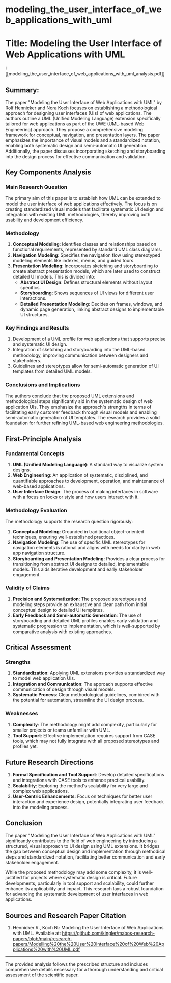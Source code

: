 # modeling_the_user_interface_of_web_applications_with_uml

# Title: Modeling the User Interface of Web Applications with UML
![[modeling_the_user_interface_of_web_applications_with_uml_analysis.pdf]]

## Summary:
The paper "Modeling the User Interface of Web Applications with UML" by Rolf Hennicker and Nora Koch focuses on establishing a methodological approach for designing user interfaces (UIs) of web applications. The authors outline a UML (Unified Modeling Language) extension specifically tailored for web applications as part of the UWE (UML-based Web Engineering) approach. They propose a comprehensive modeling framework for conceptual, navigation, and presentation layers. The paper emphasizes the importance of visual models and a standardized notation, enabling both systematic design and semi-automatic UI generation. Additionally, the paper discusses incorporating sketching and storyboarding into the design process for effective communication and validation.

## Key Components Analysis

### Main Research Question

The primary aim of this paper is to establish how UML can be extended to model the user interface of web applications effectively. The focus is on creating standardized visual models that facilitate systematic UI design and integration with existing UML methodologies, thereby improving both usability and development efficiency.

### Methodology

1. **Conceptual Modeling**: Identifies classes and relationships based on functional requirements, represented by standard UML class diagrams.
2. **Navigation Modeling**: Specifies the navigation flow using stereotyped modeling elements like indexes, menus, and guided tours.
3. **Presentation Modeling**: Incorporates sketching and storyboarding to create abstract presentation models, which are later used to construct detailed UI models. This is divided into:
   - **Abstract UI Design**: Defines structural elements without layout specifics.
   - **Storyboarding**: Shows sequences of UI views for different user interactions.
   - **Detailed Presentation Modeling**: Decides on frames, windows, and dynamic page generation, linking abstract designs to implementable UI structures.

### Key Findings and Results

1. Development of a UML profile for web applications that supports precise and systematic UI design.
2. Integration of sketching and storyboarding into the UML-based methodology, improving communication between designers and stakeholders.
3. Guidelines and stereotypes allow for semi-automatic generation of UI templates from detailed UML models.

### Conclusions and Implications

The authors conclude that the proposed UML extensions and methodological steps significantly aid in the systematic design of web application UIs. They emphasize the approach's strengths in terms of facilitating early customer feedback through visual models and enabling semi-automatic generation of UI templates. The research provides a solid foundation for further refining UML-based web engineering methodologies.

## First-Principle Analysis

### Fundamental Concepts

1. **UML (Unified Modeling Language)**: A standard way to visualize system designs.
2. **Web Engineering**: An application of systematic, disciplined, and quantifiable approaches to development, operation, and maintenance of web-based applications.
3. **User Interface Design**: The process of making interfaces in software with a focus on looks or style and how users interact with it.

### Methodology Evaluation

The methodology supports the research question rigorously:

1. **Conceptual Modeling**: Grounded in traditional object-oriented techniques, ensuring well-established practices.
2. **Navigation Modeling**: The use of specific UML stereotypes for navigation elements is rational and aligns with needs for clarity in web app navigation structure.
3. **Storyboarding and Presentation Modeling**: Provides a clear process for transitioning from abstract UI designs to detailed, implementable models. This aids iterative development and early stakeholder engagement.

### Validity of Claims

1. **Precision and Systematization**: The proposed stereotypes and modeling steps provide an exhaustive and clear path from initial conceptual design to detailed UI templates.
2. **Early Feedback and Semi-automatic Generation**: The use of storyboarding and detailed UML profiles enables early validation and systematic progression to implementation, which is well-supported by comparative analysis with existing approaches.

## Critical Assessment

### Strengths

1. **Standardization**: Applying UML extensions provides a standardized way to model web application UIs.
2. **Integration and Communication**: The approach supports effective communication of design through visual models.
3. **Systematic Process**: Clear methodological guidelines, combined with the potential for automation, streamline the UI design process.

### Weaknesses

1. **Complexity**: The methodology might add complexity, particularly for smaller projects or teams unfamiliar with UML.
2. **Tool Support**: Effective implementation requires support from CASE tools, which may not fully integrate with all proposed stereotypes and profiles yet.

## Future Research Directions

1. **Formal Specification and Tool Support**: Develop detailed specifications and integrations with CASE tools to enhance practical usability.
2. **Scalability**: Exploring the method's scalability for very large and complex web applications.
3. **User-Centric Enhancements**: Focus on techniques for better user interaction and experience design, potentially integrating user feedback into the modeling process.

## Conclusion

The paper "Modeling the User Interface of Web Applications with UML" significantly contributes to the field of web engineering by introducing a structured, visual approach to UI design using UML extensions. It bridges the gap between conceptual design and implementation through methodical steps and standardized notation, facilitating better communication and early stakeholder engagement.

While the proposed methodology may add some complexity, it is well-justified for projects where systematic design is critical. Future developments, particularly in tool support and scalability, could further enhance its applicability and impact. This research lays a robust foundation for advancing the systematic development of user interfaces in web applications.

## Sources and Research Paper Citation
1. Hennicker R., Koch N.: Modeling the User Interface of Web Applications with UML. Available at: https://github.com/kingler/mabos-research-papers/blob/main/research-papers/Modelling%20the%20User%20Interface%20of%20Web%20Applications%20with%20UML.pdf

___

The provided analysis follows the prescribed structure and includes comprehensive details necessary for a thorough understanding and critical assessment of the scientific paper.